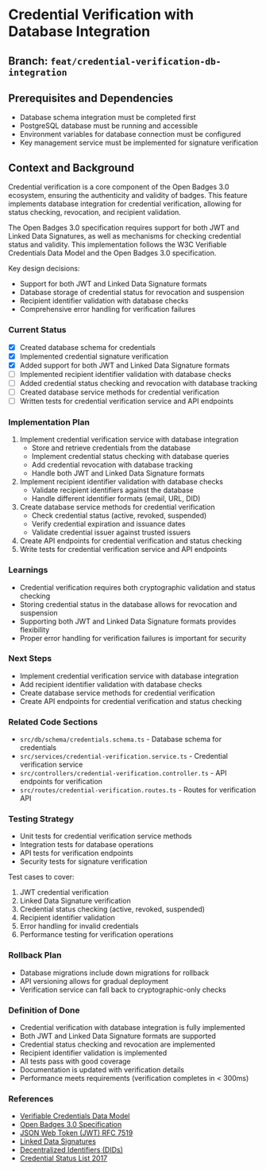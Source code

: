 # Credential Verification with Database Integration

## Branch: `feat/credential-verification-db-integration`

## Prerequisites and Dependencies
- Database schema integration must be completed first
- PostgreSQL database must be running and accessible
- Environment variables for database connection must be configured
- Key management service must be implemented for signature verification

## Context and Background
Credential verification is a core component of the Open Badges 3.0 ecosystem, ensuring the authenticity and validity of badges. This feature implements database integration for credential verification, allowing for status checking, revocation, and recipient validation.

The Open Badges 3.0 specification requires support for both JWT and Linked Data Signatures, as well as mechanisms for checking credential status and validity. This implementation follows the W3C Verifiable Credentials Data Model and the Open Badges 3.0 specification.

Key design decisions:
- Support for both JWT and Linked Data Signature formats
- Database storage of credential status for revocation and suspension
- Recipient identifier validation with database checks
- Comprehensive error handling for verification failures

### Current Status
- [x] Created database schema for credentials
- [x] Implemented credential signature verification
- [x] Added support for both JWT and Linked Data Signature formats
- [ ] Implemented recipient identifier validation with database checks
- [ ] Added credential status checking and revocation with database tracking
- [ ] Created database service methods for credential verification
- [ ] Written tests for credential verification service and API endpoints

### Implementation Plan
1. Implement credential verification service with database integration
   - Store and retrieve credentials from the database
   - Implement credential status checking with database queries
   - Add credential revocation with database tracking
   - Handle both JWT and Linked Data Signature formats
2. Implement recipient identifier validation with database checks
   - Validate recipient identifiers against the database
   - Handle different identifier formats (email, URL, DID)
3. Create database service methods for credential verification
   - Check credential status (active, revoked, suspended)
   - Verify credential expiration and issuance dates
   - Validate credential issuer against trusted issuers
4. Create API endpoints for credential verification and status checking
5. Write tests for credential verification service and API endpoints

### Learnings
- Credential verification requires both cryptographic validation and status checking
- Storing credential status in the database allows for revocation and suspension
- Supporting both JWT and Linked Data Signature formats provides flexibility
- Proper error handling for verification failures is important for security

### Next Steps
- Implement credential verification service with database integration
- Add recipient identifier validation with database checks
- Create database service methods for credential verification
- Create API endpoints for credential verification and status checking

### Related Code Sections
- `src/db/schema/credentials.schema.ts` - Database schema for credentials
- `src/services/credential-verification.service.ts` - Credential verification service
- `src/controllers/credential-verification.controller.ts` - API endpoints for verification
- `src/routes/credential-verification.routes.ts` - Routes for verification API

### Testing Strategy
- Unit tests for credential verification service methods
- Integration tests for database operations
- API tests for verification endpoints
- Security tests for signature verification

Test cases to cover:
1. JWT credential verification
2. Linked Data Signature verification
3. Credential status checking (active, revoked, suspended)
4. Recipient identifier validation
5. Error handling for invalid credentials
6. Performance testing for verification operations

### Rollback Plan
- Database migrations include down migrations for rollback
- API versioning allows for gradual deployment
- Verification service can fall back to cryptographic-only checks

### Definition of Done
- Credential verification with database integration is fully implemented
- Both JWT and Linked Data Signature formats are supported
- Credential status checking and revocation are implemented
- Recipient identifier validation is implemented
- All tests pass with good coverage
- Documentation is updated with verification details
- Performance meets requirements (verification completes in < 300ms)

### References
- [Verifiable Credentials Data Model](https://www.w3.org/TR/vc-data-model/)
- [Open Badges 3.0 Specification](https://www.imsglobal.org/spec/ob/v3p0/)
- [JSON Web Token (JWT) RFC 7519](https://tools.ietf.org/html/rfc7519)
- [Linked Data Signatures](https://w3c-ccg.github.io/ld-signatures/)
- [Decentralized Identifiers (DIDs)](https://www.w3.org/TR/did-core/)
- [Credential Status List 2017](https://w3c-ccg.github.io/vc-status-list-2017/)
